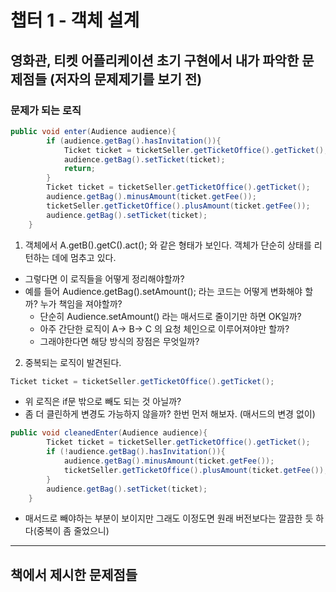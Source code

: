 # 챕터 1 - 객체 설계

## 영화관, 티켓 어플리케이션 초기 구현에서 내가 파악한 문제점들 (저자의 문제제기를 보기 전)

### 문제가 되는 로직

```java
public void enter(Audience audience){
        if (audience.getBag().hasInvitation()){
            Ticket ticket = ticketSeller.getTicketOffice().getTicket();
            audience.getBag().setTicket(ticket);
            return;
        }
        Ticket ticket = ticketSeller.getTicketOffice().getTicket();
        audience.getBag().minusAmount(ticket.getFee());
        ticketSeller.getTicketOffice().plusAmount(ticket.getFee());
        audience.getBag().setTicket(ticket);
    }
```

1. 객체에서 A.getB().getC().act(); 와 같은 형태가 보인다. 객체가 단순히 상태를 리턴하는 데에 멈추고 있다.
- 그렇다면 이 로직들을 어떻게 정리해야할까?
- 예를 들어 Audience.getBag().setAmount(); 라는 코드는 어떻게 변화해야 할까? 누가 책임을 져야할까?
    - 단순히 Audience.setAmount() 라는 매서드로 줄이기만 하면 OK일까?
    - 아주 간단한 로직이 A-> B-> C 의 요청 체인으로 이루어져야만 할까?
    - 그래야한다면 해당 방식의 장점은 무엇일까?

2. 중복되는 로직이 발견된다.
```java
Ticket ticket = ticketSeller.getTicketOffice().getTicket();
```
- 위 로직은 if문 밖으로 빼도 되는 것 아닐까?
- 좀 더 클린하게 변경도 가능하지 않을까? 한번 먼저 해보자. (매서드의 변경 없이)

```java
public void cleanedEnter(Audience audience){
        Ticket ticket = ticketSeller.getTicketOffice().getTicket();
        if (!audience.getBag().hasInvitation()){
            audience.getBag().minusAmount(ticket.getFee());
            ticketSeller.getTicketOffice().plusAmount(ticket.getFee());
        }
        audience.getBag().setTicket(ticket);
    }
```

- 매서드로 빼야하는 부분이 보이지만 그래도 이정도면 원래 버전보다는 깔끔한 듯 하다(중복이 좀 줄었으니)

---

## 책에서 제시한 문제점들


